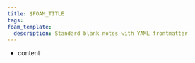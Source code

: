 ```yaml
---
title: $FOAM_TITLE
tags:
foam_template:
  description: Standard blank notes with YAML frontmatter
---
```


* content
